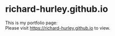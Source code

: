 # richard-hurley.github.io

This is my portfolio page:<br>
Please visit https://richard-hurley.github.io to view.
